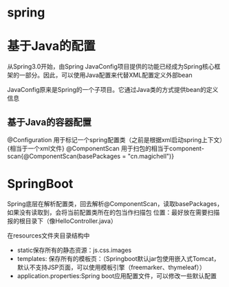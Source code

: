 # spring
# 基于Java的配置
从Spring3.0开始，由Spring JavaConfig项目提供的功能已经成为Spring核心框架的一部分。因此，可以使用Java配置来代替XML配置定义外部bean

JavaConfig原来是Spring的一个子项目。它通过Java类的方式提供bean的定义信息

## 基于Java的容器配置
@Configuration  用于标记一个spring配置类（之前是根据xml启动spring上下文）{相当于一个xml文件}
@ComponentScan  用于扫包的相当于component-scan{@ComponentScan(basePackages = "cn.magichell")}

# SpringBoot
Spring底层在解析配置类，回去解析@ComponentScan，读取basePackages，如果没有读取到，会将当前配置类所在的包当作扫描包
位置：最好放在需要扫描报的根目录下（像HelloController.java）

在resources文件夹目录结构中
- static保存所有的静态资源：js.css.images
- templates: 保存所有的模板页：（Springboot默认jar包使用嵌入式Tomcat，默认不支持JSP页面，可以使用模板引擎（freemarker、thymeleaf））
- application.properties:Spring boot应用配置文件，可以修改一些默认配置
